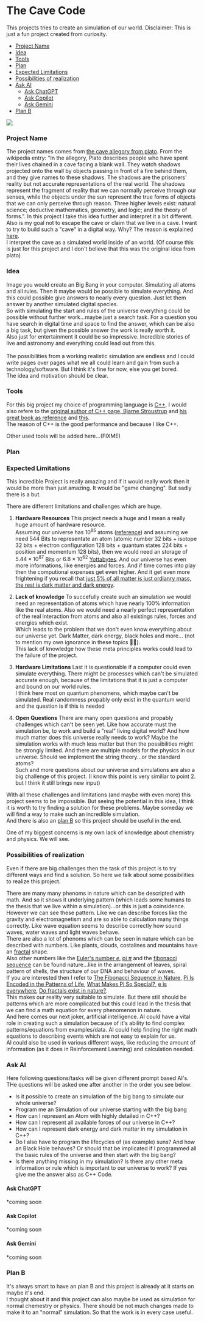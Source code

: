 # The Cave Code
This projects tries to create an simulation of our world. Disclaimer: This is just a fun project created from curiosity.

- [Project Name](#project-name)
- [Idea](#idea)
- [Tools](#tools)
- [Plan](#plan)
- [Expected Limitations](#expected-limitations)
- [Possibilities of realization](#possibilities-of-realization)
- [Ask AI](#ask-ai)
    - [Ask ChatGPT](#ask-chatgpt)
    - [Ask Copilot](#ask-copilot)
    - [Ask Gemini](#ask-gemini)
- [Plan B](#plan-b)



<img src="./cover.jpeg" align="center"></img>


### Project Name
The project names comes from [the cave allegory from plato](https://en.wikipedia.org/wiki/Allegory_of_the_cave). From the wikipedia entry: "In the allegory, Plato describes people who have spent their lives chained in a cave facing a blank wall. They watch shadows projected onto the wall by objects passing in front of a fire behind them, and they give names to these shadows. The shadows are the prisoners' reality but not accurate representations of the real world. The shadows represent the fragment of reality that we can normally perceive through our senses, while the objects under the sun represent the true forms of objects that we can only perceive through reason. Three higher levels exist: natural science; deductive mathematics, geometry, and logic; and the theory of forms.". In this project I take this idea further and interpret it a bit different. Also is my goal not to escape the cave or claim that we live in a cave. I want to try to build such a "cave" in a digital way. Why? The reason is explained [here](#idea).<br>I interpret the cave as a simulated world inside of an world. (Of course this is just for this project and I don't believe that this was the original idea from plato)


### Idea
Image you would create an Big Bang in your computer. Simulating all atoms and all rules. Then it maybe would be possible to simulate everything. And this could possible give answers to nearly every question. Just let them answer by another simulated digital species.<br>So with simulating the start and rules of the universe everything could be possible without further work...maybe just a search task. For a question you have search in digital time and space to find the answer, which can be also a big task, but given the possible answer the work is really worth it.<br>Also just for entertainment it could be so impressive. Incredible stories of live and astronomy and everything could lead out from this.<br><br>The possibilities from a working realistic simulation are endless and I could write pages over pages what we all could learn and gain from such a technology/software. But I think it's fine for now, else you get bored.<br>The idea and motivation should be clear.


### Tools
For this big project my choice of programming language is [C++](https://en.wikipedia.org/wiki/C%2B%2B). I would also refere to the [original author of C++ page, Bjarne Stroustrup](https://stroustrup.com/C++.html) and [his great book as reference](https://stroustrup.com/4th.html) and [this](https://stroustrup.com/tour3.html).<br>The reason of C++ is the good performance and because I like C++.

Other used tools will be added here...(FIXME)


### Plan



### Expected Limitations
This incredible Project is really amazing and if it would really work then it would be more than just amazing. It would be "game changing". But sadly there is a but. 

There are different limitations and challenges which are huge. 

1. **Hardware Resources**
    This project needs a huge and I mean a really huge amount of hardware resource. <br>Assuming our universe has $10^85$ atoms ([reference](https://www.swr.de/wissen/1000-antworten/wie-viele-atome-gibt-es-im-universum-100.html)) and assuming we need 544 Bits to representate an atom (atomic number 32 bits + isotope 32 bits + electron configuration 128 bits + quantum states 224 bits + position and momentum 128 bits), then we would need an storage of $5.44\times10^{87}$ Bits or $6.8\times10^{62}$ [Yottabytes](https://www.techtarget.com/searchstorage/definition/yottabyte). And our universe has even more informations, like energies and forces. And if time comes into play then the computional expenses get even higher. And it get even more frightening if you recall that [just 5% of all matter is just ordianry mass, the rest is dark matter and dark energy](https://en.wikipedia.org/wiki/Dark_matter).

2. **Lack of knowledge**
    To succefully create such an simulation we would need an representation of atoms which have nearly 100% information like the real atoms. Also we would need a nearly perfect representation of the real interaction from atoms and also all existings rules, forces and energies which exist.<br>Which leads to the problem that we don't even know everything about our universe yet. Dark Matter, dark energy, black holes and more... (not to mention my own ignorance in these topics 🤷‍♂️).<br>This lack of knowledge how these meta principles works could lead to the failure of the project.

3. **Hardware Limitations**
    Last it is questionable if a computer could even simulate everything. There might be processes which can't be simulated accurate enough, because of the limitations that it is just a computer and bound on our world rules.<br>I think here most on quantum phenomens, which maybe can't be simulated. Real randomness propably only exist in the quantum world and the question is if this is needed

4. **Open Questions**
    There are many open questions and propably challenges which can't be seen yet. Like how accurate must the simulation be, to work and build a "real" living digital world? And how much matter does this universe really needs to work? Maybe the simulation works with much less matter but then the possibilities might be strongly limited. And there are multiple models for the physics in our universe. Should we implement the string theory...or the standard atoms?<br>Such and more questions about our universe and simulations are also a big challenge of this project. (I know this point is very similiar to point 2. but I think it still brings new input)

With all these challenges and limitations (and maybe with even more) this project seems to be impossible. But seeing the potential in this idea, I think it is worth to try finding a solution for these problems. Maybe someday we will find a way to make such an incredible simulation.<br>And there is also an [plan B](#plan-b) so this project should be useful in the end.

One of my biggest concerns is my own lack of knowledge about chemistry and physics. We will see.



###  Possibilities of realization
Even if there are big challenges then the task of this project is to try different ways and find a solution. So here we talk about some possibilities to realize this project. 

There are many many phenoms in nature which can be descripted with math. And so it shows it underlying pattern (which leads some humans to the thesis that we live within a simulation)...or this is just a coinsidence. However we can see these pattern. Like we can describe forces like the gravity and electromagnetism and are so able to calculation many things correctly. Like wave equation seems to describe correctly how sound waves, water waves and light waves behave.<br>There are also a lot of phenoms which can be seen in nature which can be described with numbers. Like plants, clouds, costalines and mountains have an [fractal](https://en.wikipedia.org/wiki/Fractal) shape.<br>Also other numbers like the [Euler's number $e$](https://en.wikipedia.org/wiki/E_(mathematical_constant)), [pi $\pi$](https://en.wikipedia.org/wiki/Pi) and the [fibonacci sequence](https://en.wikipedia.org/wiki/Fibonacci_sequence) can be found nature...like in the arrangement of leaves, spiral pattern of shells, the structure of our DNA and behaviour of waves.<br>If you are interested then I refer to [The Fibonacci Sequence in Nature](https://insteading.com/blog/fibonacci-sequence-in-nature/), [Pi Is Encoded in the Patterns of Life](https://www.biophysics.org/blog/pi-is-encoded-in-the-patterns-of-life), [What Makes Pi So Special?](https://www.livescience.com/34132-what-makes-pi-special.html), [e is everywhere](https://www.nature.com/articles/s41567-019-0655-9), [Do fractals exist in nature?](https://cosmosmagazine.com/science/mathematics/fractals-in-nature/).<br>
This makes our reality very suitable to simulate. But there still should be patterns which are more complicated but this could lead in the thesis that we can find a math equation for every phenomenon in nature.<br>And here comes our next joker, artificial intelligence. AI could have a vital role in creating such a simulation because of it's ability to find complex patterns/equations from examples/data. AI could help finding the right math equations to describing events which are not easy to explain for us.<br>AI could also be used in various different ways, like reducing the amount of information (as it does in Reinforcement Learning) and calculation needed.


### Ask AI
Here following questions/tasks will be given different prompt based AI's. THe questions will be asked one after another in the order you see below:

- Is it possible to create an simulation of the big bang to simulate our whole universe?
- Program me an Simulation of our universe starting with the big bang
- How can I represent an Atom with highly detailed in C++?
- How can I represent all available forces of our universe in C++?
- How can I represent dark energy and dark matter in my simulation in C++?
- Do I also have to program the lifecycles of (as example) suns? And how an Black Hole behaves? Or should that be implicated if I programmed all the basic rules of the universe and then start with the big bang?
- Is there anything missing in my simulation? Is there any other meta information or rule which is important to our universe to work? If yes give me the answer also as C++ Code.


#### Ask ChatGPT
*coming soon



#### Ask Copilot 
*coming soon



#### Ask Gemini
*coming soon



### Plan B
It's always smart to have an plan B and this project is already at it starts on maybe it's end. <br> I thought about it and this project can also maybe be used as simulation for normal chemestry or physics. There should be not much changes made to make it to an "normal" simulation. So that the work is in every case useful.





